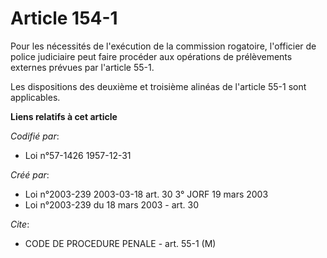 # Article 154-1

Pour les nécessités de l'exécution de la commission rogatoire, l'officier de police judiciaire peut faire procéder aux
opérations de prélèvements externes prévues par l'article 55-1.

Les dispositions des deuxième et troisième alinéas de l'article 55-1 sont applicables.

**Liens relatifs à cet article**

_Codifié par_:

  - Loi n°57-1426 1957-12-31

_Créé par_:

  - Loi n°2003-239 2003-03-18 art. 30 3° JORF 19 mars 2003
  - Loi n°2003-239 du 18 mars 2003 - art. 30

_Cite_:

  - CODE DE PROCEDURE PENALE - art. 55-1 (M)
